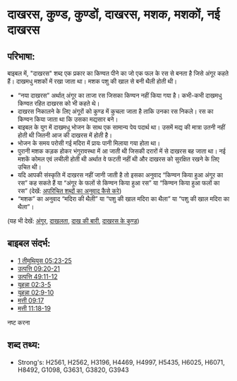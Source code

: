 # दाखरस, कुण्ड, कुण्डों, दाखरस, मशक, मशकों, नई दाखरस #

## परिभाषा: ##

बाइबल में, "दाखरस" शब्द एक प्रकार का किण्वत पीने का जो एक फल के रस से बनता है जिसे अंगूर कहते हैं। दाखमधु मशकों में रखा जाता था। मशक पशु की खाल से बनी थैली होती थी।

* “नया दाखरस” अर्थात् अंगूर का ताजा रस जिसका किण्वन नहीं किया गया है। कभी-कभी दाखमधु किण्वत रहित दाखरस को भी कहते थे।
* दाखरस निकालने के लिए अंगूरों को कुण्ड में कुचला जाता है ताकि उनका रस निकले। रस का किण्वन किया जाता था कि उसका मद्यसार बने।
* बाइबल के युग में दाखमधु भोजन के साथ एक सामान्य पेय पदार्थ था। उसमें मद्य की मात्रा उतनी नहीं होती थी जितनी आज की दाखरस में होती है।
* भोजन के समय परोसी गई मदिरा में प्रायः पानी मिलाया गया होता था।
* पुरानी मशक कड़क होकर भंगुरावस्था में आ जाती थी जिसकी दरारों में से दाखरस बह जाता था। नई मशकें कोमल एवं लचीली होती थी अर्थात वे फटती नहीं थी और दाखरस को सुरक्षित रखने के लिए उचित थी।
* यदि आपकी संस्कृति में दाखरस नहीं जानी जाती है तो इसका अनुवाद “किण्वन किया हुआ अंगूर का रस” कह सकते हैं या “अंगूर के फलों से किण्वन किया हुआ रस” या “किण्वन किया हुआ फलों का रस” (देखें: [अपरिचित शब्दों का अनुवाद कैसे करे](rc://hi/ta/man/translate/translate-unknown))
* “मशक” का अनुवाद “मदिरा की थैली” या “पशु की खाल मदिरा का थैला” या “पशु की खाल मदिरा का थैला”।

(यह भी देखें: [अंगूर](../other/grape.md), [दाखलता](../other/vine.md), [दाख की बारी](../other/vineyard.md), [दाखरस के कुण्ड](../other/winepress.md))

## बाइबल संदर्भ: ##

* [1 तीमुथियुस 05:23-25](rc://hi/tn/help/1ti/05/23)
* [उत्पत्ति 09:20-21](rc://hi/tn/help/gen/09/20)
* [उत्पत्ति 49:11-12](rc://hi/tn/help/gen/49/11)
* [यूहन्ना 02:3-5](rc://hi/tn/help/jhn/02/03)
* [यूहन्ना 02:9-10](rc://hi/tn/help/jhn/02/09)
* [मत्ती 09:17](rc://hi/tn/help/mat/09/17)
* [मत्ती 11:18-19](rc://hi/tn/help/mat/11/18)

नष्ट करना

## शब्द तथ्य: ##

* Strong's: H2561, H2562, H3196, H4469, H4997, H5435, H6025, H6071, H8492, G1098, G3631, G3820, G3943

